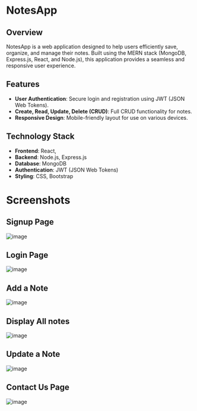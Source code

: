 # NotesApp

## Overview
NotesApp is a web application designed to help users efficiently save, organize, and manage their notes. Built using the MERN stack (MongoDB, Express.js, React, and Node.js), this application provides a seamless and responsive user experience.

## Features
- **User Authentication**: Secure login and registration using JWT (JSON Web Tokens).
- **Create, Read, Update, Delete (CRUD)**: Full CRUD functionality for notes.
- **Responsive Design**: Mobile-friendly layout for use on various devices.

## Technology Stack
- **Frontend**: React,
- **Backend**: Node.js, Express.js
- **Database**: MongoDB
- **Authentication**: JWT (JSON Web Tokens)
- **Styling**: CSS, Bootstrap

# Screenshots

## Signup Page
![image](https://github.com/Ajitkumar-25/Notes_App/assets/98700726/ef1de0c7-dfd1-4a55-9d70-6dceb08cb5ca)
## Login Page
![image](https://github.com/Ajitkumar-25/Notes_App/assets/98700726/54012b52-856d-4f94-89da-7d04b13772c2)
## Add a Note
![image](https://github.com/Ajitkumar-25/Notes_App/assets/98700726/2e62ff28-4542-4c13-aa06-30614f53180c)
## Display All notes
![image](https://github.com/Ajitkumar-25/Notes_App/assets/98700726/e8d428ed-13a5-446f-9cf7-c65a30a9cf59)
## Update a Note
![image](https://github.com/Ajitkumar-25/Notes_App/assets/98700726/03bbd25e-169f-4fad-98a9-ed384b72f714)
## Contact Us Page
![image](https://github.com/Ajitkumar-25/Notes_App/assets/98700726/90dfebb2-3653-4470-85a5-4ebe7c00e595)




